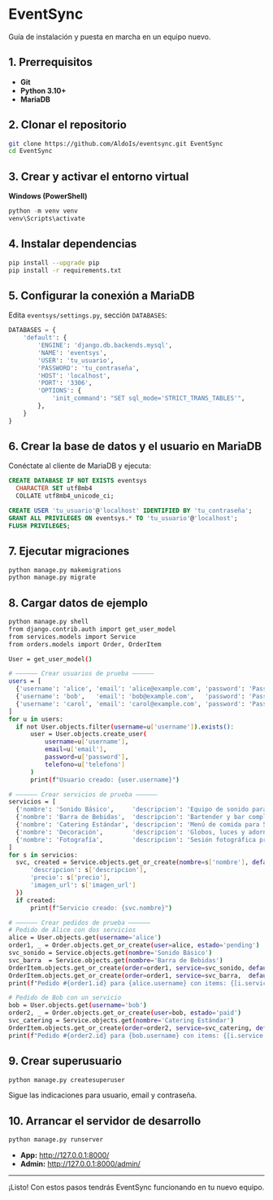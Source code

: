 # EventSync

Guía de instalación y puesta en marcha en un equipo nuevo.

## 1. Prerrequisitos

- **Git**  
- **Python 3.10+**  
- **MariaDB**  

## 2. Clonar el repositorio

```bash
git clone https://github.com/AldoIs/eventsync.git EventSync
cd EventSync
```

## 3. Crear y activar el entorno virtual

**Windows (PowerShell)**

```powershell
python -m venv venv
venv\Scripts\activate
```

## 4. Instalar dependencias

```bash
pip install --upgrade pip
pip install -r requirements.txt
```

## 5. Configurar la conexión a MariaDB

Edita `eventsys/settings.py`, sección `DATABASES`:

```python
DATABASES = {
    'default': {
        'ENGINE': 'django.db.backends.mysql',
        'NAME': 'eventsys',
        'USER': 'tu_usuario',
        'PASSWORD': 'tu_contraseña',
        'HOST': 'localhost',
        'PORT': '3306',
        'OPTIONS': {
            'init_command': "SET sql_mode='STRICT_TRANS_TABLES'",
        },
    }
}
```


## 6. Crear la base de datos y el usuario en MariaDB

Conéctate al cliente de MariaDB y ejecuta:

```sql
CREATE DATABASE IF NOT EXISTS eventsys
  CHARACTER SET utf8mb4
  COLLATE utf8mb4_unicode_ci;

CREATE USER 'tu_usuario'@'localhost' IDENTIFIED BY 'tu_contraseña';
GRANT ALL PRIVILEGES ON eventsys.* TO 'tu_usuario'@'localhost';
FLUSH PRIVILEGES;
```

## 7. Ejecutar migraciones

```bash
python manage.py makemigrations
python manage.py migrate
```

## 8.  Cargar datos de ejemplo


  ```bash
 python manage.py shell
from django.contrib.auth import get_user_model
from services.models import Service
from orders.models import Order, OrderItem

User = get_user_model()

# —————— Crear usuarios de prueba ——————
users = [
    {'username': 'alice', 'email': 'alice@example.com', 'password': 'Passw0rd!', 'telefono': '555-1001'},
    {'username': 'bob',   'email': 'bob@example.com',   'password': 'Passw0rd!', 'telefono': '555-1002'},
    {'username': 'carol', 'email': 'carol@example.com', 'password': 'Passw0rd!', 'telefono': '555-1003'},
]
for u in users:
    if not User.objects.filter(username=u['username']).exists():
        user = User.objects.create_user(
            username=u['username'],
            email=u['email'],
            password=u['password'],
            telefono=u['telefono']
        )
        print(f"Usuario creado: {user.username}")

# —————— Crear servicios de prueba ——————
servicios = [
    {'nombre': 'Sonido Básico',     'descripcion': 'Equipo de sonido para eventos pequeños',    'precio': 500.00, 'imagen_url': 'https://placehold.co/200x100?text=Sonido'},
    {'nombre': 'Barra de Bebidas',  'descripcion': 'Bartender y bar completo',                     'precio': 1200.00,'imagen_url': 'https://placehold.co/200x100?text=Bebidas'},
    {'nombre': 'Catering Estándar', 'descripcion': 'Menú de comida para 50 personas',               'precio': 2500.00,'imagen_url': 'https://placehold.co/200x100?text=Catering'},
    {'nombre': 'Decoración',        'descripcion': 'Globos, luces y adornos temáticos',             'precio': 800.00, 'imagen_url': 'https://placehold.co/200x100?text=Deco'},
    {'nombre': 'Fotografía',        'descripcion': 'Sesión fotográfica profesional durante el evento','precio': 1500.00,'imagen_url': 'https://placehold.co/200x100?text=Foto'},
]
for s in servicios:
    svc, created = Service.objects.get_or_create(nombre=s['nombre'], defaults={
        'descripcion': s['descripcion'],
        'precio': s['precio'],
        'imagen_url': s['imagen_url']
    })
    if created:
        print(f"Servicio creado: {svc.nombre}")

# —————— Crear pedidos de prueba ——————
# Pedido de Alice con dos servicios
alice = User.objects.get(username='alice')
order1, _ = Order.objects.get_or_create(user=alice, estado='pending')
svc_sonido = Service.objects.get(nombre='Sonido Básico')
svc_barra  = Service.objects.get(nombre='Barra de Bebidas')
OrderItem.objects.get_or_create(order=order1, service=svc_sonido, defaults={'cantidad': 1, 'precio_unitario': svc_sonido.precio})
OrderItem.objects.get_or_create(order=order1, service=svc_barra,  defaults={'cantidad': 2, 'precio_unitario': svc_barra.precio})
print(f"Pedido #{order1.id} para {alice.username} con items: {[i.service.nombre for i in order1.items.all()]}")

# Pedido de Bob con un servicio
bob = User.objects.get(username='bob')
order2, _ = Order.objects.get_or_create(user=bob, estado='paid')
svc_catering = Service.objects.get(nombre='Catering Estándar')
OrderItem.objects.get_or_create(order=order2, service=svc_catering, defaults={'cantidad': 1, 'precio_unitario': svc_catering.precio})
print(f"Pedido #{order2.id} para {bob.username} con items: {[i.service.nombre for i in order2.items.all()]}")

  ```


## 9. Crear superusuario

```bash
python manage.py createsuperuser
```

Sigue las indicaciones para usuario, email y contraseña.

## 10. Arrancar el servidor de desarrollo

```bash
python manage.py runserver
```

- **App:** http://127.0.0.1:8000/  
- **Admin:** http://127.0.0.1:8000/admin/  

---

¡Listo! Con estos pasos tendrás EventSync funcionando en tu nuevo equipo.
